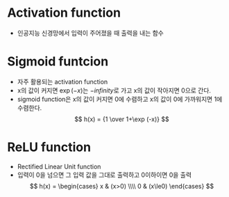 # Activation function
* 인공지능 신경망에서 입력이 주어졌을 때 출력을 내는 함수

# Sigmoid funtcion
* 자주 활용되는 activation function
* x의 값이 커지면 $\exp (-x)$는 $-infinity$로 가고 x의 값이 작아지면 0으로 간다.
* sigmoid function은 x의 값이 커지면 0에 수렴하고 x의 값이 0에 가까워지면 1에 수렴한다.
$$ h(x) = {1 \over 1+\exp (-x)} $$

# ReLU function
* Rectified Linear Unit function
* 입력이 0을 넘으면 그 입력 값을 그대로 출력하고 0이하이면 0을 출력
$$ h(x) = 
\begin{cases}
x & (x>0) \\\\
0 & (x\le0)
\end{cases} $$
